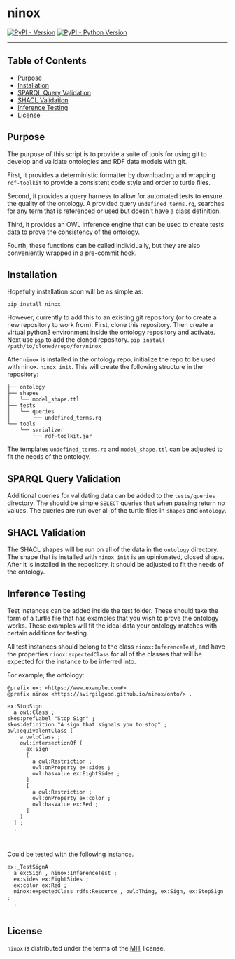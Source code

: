 # ninox

[![PyPI - Version](https://img.shields.io/pypi/v/ontobean.svg)](https://pypi.org/project/ontobean)
[![PyPI - Python Version](https://img.shields.io/pypi/pyversions/ontobean.svg)](https://pypi.org/project/ontobean)

-----

## Table of Contents

- [Purpose](#Purpose)
- [Installation](#installation)
- [SPARQL Query Validation](#sparql-query-validation)
- [SHACL Validation](#shacl-validation)
- [Inference Testing](#inference-testing)
- [License](#license)

## Purpose 

The purpose of this script is to provide a suite of tools for using git to
develop and validate ontologies and RDF data models with git. 

First, it provides a deterministic formatter by downloading and wrapping
`rdf-toolkit` to provide a consistent code style and order to turtle files. 

Second, it provides a query harness to allow for automated tests to ensure the
quality of the ontology. A provided query `undefined_terms.rq`, searches for any
term that is referenced or used but doesn't have a class definition.

Third, it provides an OWL inference engine that can be used to create tests data
to prove the consistency of the ontology.

Fourth, these functions can be called individually, but they are also
conveniently wrapped in a pre-commit hook.

## Installation

Hopefully installation soon will be as simple as: 

```console 
pip install ninox 
```

However, currently to add this to an existing git repository (or to create a new
repository to work from). First, clone this repository. Then create a virtual
python3 environment inside the ontology repository and activate. Next use `pip`
to add the cloned repository. `pip install /path/to/cloned/repo/for/ninox`

After `ninox` is installed in the ontology repo, initialize the repo to be used
with ninox. `ninox init`. This will create the following structure in the
repository:

```console
├── ontology
├── shapes
│   └── model_shape.ttl
├── tests
│   └── queries
│       └── undefined_terms.rq
└── tools
    └── serializer
        └── rdf-toolkit.jar
```

The templates `undefined_terms.rq` and `model_shape.ttl` can be adjusted to fit
the needs of the ontology.

## SPARQL Query Validation

Additional queries for validating data can be added to the `tests/queries`
directory. The should be simple `SELECT` queries that when passing return no
values. The queries are run over all of the turtle files in `shapes` and
`ontology`.


## SHACL Validation 

The SHACL shapes will be run on all of the data in the `ontology` directory. The
shape that is installed with `ninox init` is an opinionated, closed shape. After
it is installed in the repository, it should be adjusted to fit the needs of the
ontology.

## Inference Testing

Test instances can be added inside the test folder. These should take the form
of a turtle file that has examples that you wish to prove the ontology works.
These examples will fit the ideal data your ontology matches with certain
additions for testing. 

All test instances should belong to the class `ninox:InferenceTest`, and have
the properties `ninox:expectedClass` for all of the classes that will be
expected for the instance to be inferred into. 

For example, the ontology: 

```turtle 
@prefix ex: <https://www.example.com#> .
@prefix ninox <https://svirgilgood.github.io/ninox/onto/> .

ex:StopSign 
  a owl:Class ;
skos:prefLabel "Stop Sign" ;
skos:definition "A sign that signals you to stop" ;
owl:equivalentClass [
    a owl:Class ;
    owl:intersectionOf (
      ex:Sign 
      [ 
        a owl:Restriction ;
        owl:onProperty ex:sides ;
        owl:hasValue ex:EightSides ;
      ]
      [ 
        a owl:Restriction ;
        owl:onProperty ex:color ;
        owl:hasValue ex:Red ;
      ]
    )
  ] ;
  .

  
```
Could be tested with the following instance.

```turtle 
ex:_TestSignA 
  a ex:Sign , ninox:InferenceTest ;
  ex:sides ex:EightSides ;
  ex:color ex:Red ;
  ninox:expectedClass rdfs:Resource , owl:Thing, ex:Sign, ex:StopSign ;
  .
  
```



## License

`ninox` is distributed under the terms of the [MIT](https://spdx.org/licenses/MIT.html) license.
